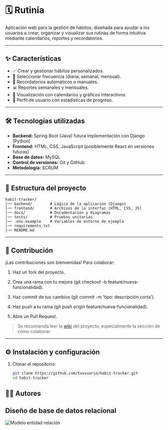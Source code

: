 # 🗓️ Rutinia

Aplicación web para la gestión de hábitos, diseñada para ayudar a los usuarios a crear, organizar y visualizar sus rutinas de forma intuitiva mediante calendarios, reportes y recordatorios.

---

## ✨ Características

- ✅ Crear y gestionar hábitos personalizados.  
- 📅 Seleccionar frecuencia (diaria, semanal, mensual).  
- 🔔 Recordatorios automáticos o manuales.  
- 📊 Reportes semanales y mensuales.  
- 📆 Visualización con calendarios y gráficos interactivos.  
- 👤 Perfil de usuario con estadísticas de progreso.  

---

## 🛠️ Tecnologías utilizadas

- **Backend:** Spring Boot (Java) futura implementación con Django (Python)  
- **Frontend:** HTML, CSS, JavaScript (posiblemente React en versiones futuras)  
- **Base de datos:** MySQL  
- **Control de versiones:** Git y GitHub  
- **Metodología:** SCRUM  

---

## 📂 Estructura del proyecto

```
habit-tracker/
│── backend/        # Lógica de la aplicación (Django)
│── frontend/       # Archivos de la interfaz (HTML, CSS, JS)
│── docs/           # Documentación y diagramas
│── tests/          # Pruebas unitarias
│── .env.example    # Variables de entorno de ejemplo
│── requirements.txt
│── README.md
```
---

## 🤝 Contribución

¡Las contribuciones son bienvenidas! Para colaborar:

1. Haz un fork del proyecto.

2. Crea una rama con tu mejora (git checkout -b feature/nueva-funcionalidad).

3. Haz commit de tus cambios (git commit -m 'tipo: descripción corta').

4. Haz push a tu rama (git push origin feature/nueva-funcionalidad).

5. Abre un Pull Request.

> Se recomienda leer la [wiki](https://github.com/JuanFernandoBallesterosMaciasUIS/Rutinia-1.0/wiki) del proyecto, especialmente la sección de como colaborar
---

## ⚙️ Instalación y configuración

1. Clonar el repositorio:
   ```bash
   git clone https://github.com/tuusuario/habit-tracker.git
   cd habit-tracker

## 👨‍💻 Autores
## Diseño de base de datos relacional
![Modelo entidad relación](docs/arquitectura/Modelo-Entidad-Relacion/MER_Extendido.jpg)
